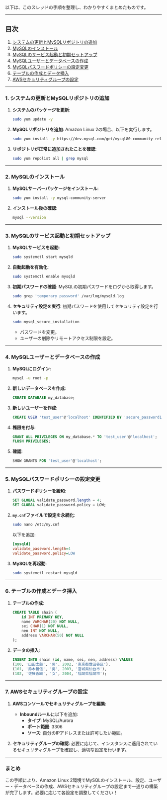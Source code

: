 以下は、このスレッドの手順を整理し、わかりやすくまとめたものです。

---

## **目次**
1. [システムの更新とMySQLリポジトリの追加](#1-システムの更新とmysqlリポジトリの追加)
2. [MySQLのインストール](#2-mysqlのインストール)
3. [MySQLのサービス起動と初期セットアップ](#3-mysqlのサービス起動と初期セットアップ)
4. [MySQLユーザーとデータベースの作成](#4-mysqlユーザーとデータベースの作成)
5. [MySQLパスワードポリシーの設定変更](#5-mysqlパスワードポリシーの設定変更)
6. [テーブルの作成とデータ挿入](#6-テーブルの作成とデータ挿入)
7. [AWSセキュリティグループの設定](#7-awsセキュリティグループの設定)

---

### **1. システムの更新とMySQLリポジトリの追加**

1. **システムのパッケージを更新**:
   ```bash
   sudo yum update -y
   ```

2. **MySQLリポジトリを追加**:
   Amazon Linux 2の場合、以下を実行します。
   ```bash
   sudo yum install -y https://dev.mysql.com/get/mysql80-community-release-el7-3.noarch.rpm
   ```

3. **リポジトリが正常に追加されたことを確認**:
   ```bash
   sudo yum repolist all | grep mysql
   ```

---

### **2. MySQLのインストール**

1. **MySQLサーバーパッケージをインストール**:
   ```bash
   sudo yum install -y mysql-community-server
   ```

2. **インストール後の確認**:
   ```bash
   mysql --version
   ```

---

### **3. MySQLのサービス起動と初期セットアップ**

1. **MySQLサービスを起動**:
   ```bash
   sudo systemctl start mysqld
   ```

2. **自動起動を有効化**:
   ```bash
   sudo systemctl enable mysqld
   ```

3. **初期パスワードの確認**:
   MySQLの初期パスワードをログから取得します。
   ```bash
   sudo grep 'temporary password' /var/log/mysqld.log
   ```

4. **セキュリティ設定を実行**:
   初期パスワードを使用してセキュリティ設定を行います。
   ```bash
   sudo mysql_secure_installation
   ```
   - パスワードを変更。
   - ユーザーの削除やリモートアクセス制限を設定。

---

### **4. MySQLユーザーとデータベースの作成**

1. **MySQLにログイン**:
   ```bash
   mysql -u root -p
   ```

2. **新しいデータベースを作成**:
   ```sql
   CREATE DATABASE my_database;
   ```

3. **新しいユーザーを作成**:
   ```sql
   CREATE USER 'test_user'@'localhost' IDENTIFIED BY 'secure_password123';
   ```

4. **権限を付与**:
   ```sql
   GRANT ALL PRIVILEGES ON my_database.* TO 'test_user'@'localhost';
   FLUSH PRIVILEGES;
   ```

5. **確認**:
   ```sql
   SHOW GRANTS FOR 'test_user'@'localhost';
   ```

---

### **5. MySQLパスワードポリシーの設定変更**

1. **パスワードポリシーを緩和**:
   ```sql
   SET GLOBAL validate_password.length = 4;
   SET GLOBAL validate_password.policy = LOW;
   ```

2. **`my.cnf`ファイルで設定を永続化**:
   ```bash
   sudo nano /etc/my.cnf
   ```
   以下を追加:
   ```ini
   [mysqld]
   validate_password.length=4
   validate_password.policy=LOW
   ```

3. **MySQLを再起動**:
   ```bash
   sudo systemctl restart mysqld
   ```

---

### **6. テーブルの作成とデータ挿入**

1. **テーブルの作成**:
   ```sql
   CREATE TABLE shain (
       id INT PRIMARY KEY,
       name VARCHAR(20) NOT NULL,
       sei CHAR(1) NOT NULL,
       nen INT NOT NULL,
       address VARCHAR(50) NOT NULL
   );
   ```

2. **データの挿入**:
   ```sql
   INSERT INTO shain (id, name, sei, nen, address) VALUES
   (100, '山田太郎', '男', 2002, '東京都世田谷区'),
   (101, '鈴木義信', '男', 2003, '宮城県仙台市'),
   (102, '佐藤香織', '女', 2004, '福岡県福岡市');
   ```

---

### **7. AWSセキュリティグループの設定**

1. **AWSコンソールでセキュリティグループを編集**:
   - **Inboundルール**に以下を追加:
     - **タイプ**: MySQL/Aurora
     - **ポート範囲**: 3306
     - **ソース**: 自分のIPアドレスまたは許可したい範囲。

2. **セキュリティグループの確認**:
   必要に応じて、インスタンスに適用されているセキュリティグループを確認し、適切な設定を行います。

---

### **まとめ**

この手順により、Amazon Linux 2環境でMySQLのインストール、設定、ユーザー・データベースの作成、AWSセキュリティグループの設定まで一通りの構築が完了します。必要に応じて各設定を調整してください！